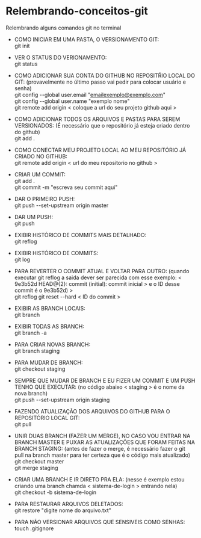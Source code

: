 # Relembrando-conceitos-git
Relembrando alguns comandos git no terminal

- COMO INICIAR EM UMA PASTA, O VERSIONAMENTO GIT: <br />
    git init 
    
- VER O STATUS DO VERIONAMENTO: <br />
    git status

- COMO ADICIONAR SUA CONTA DO GITHUB NO REPOSITŔIO LOCAL DO GIT: (provavelmente no último passo vai pedir para colocar usuário e senha) <br />
    git config --global user.email "emailexemplo@exemplo.com" <br />
    git config --global user.name "exemplo nome" <br />
    git remote add origin < coloque a url do seu projeto github aqui > <br />

- COMO ADICIONAR TODOS OS ARQUIVOS E PASTAS PARA SEREM VERSIONADOS: (É necessário que o repositório já esteja criado dentro do github) <br />
    git add .

- COMO CONECTAR MEU PROJETO LOCAL AO MEU REPOSITÓRIO JÁ CRIADO NO GITHUB: <br />
    git remote add origin < url do meu repositorio no github >

- CRIAR UM COMMIT: <br />
    git add . <br />
    git commit -m "escreva seu commit aqui"
  
- DAR O PRIMEIRO PUSH: <br />
    git push --set-upstream origin master

- DAR UM PUSH: <br />
    git push

- EXIBIR HISTÓRICO DE COMMITS MAIS DETALHADO: <br />
    git reflog
    
- EXIBIR HISTÓRICO DE COMMITS: <br />
    git log
    
- PARA REVERTER O COMMIT ATUAL E VOLTAR PARA OUTRO: (quando executar git reflog a saida dever ser parecida com esse exemplo: < 9e3b52d HEAD@{2}: commit (initial): commit inicial > e o ID desse commit é o  9e3b52d) > <br />
    git reflog
    git reset --hard < ID do commit >
    
- EXIBIR AS BRANCH LOCAIS: <br />
    git branch
    
- EXIBIR TODAS AS BRANCH: <br />
    git branch -a
    
- PARA CRIAR NOVAS BRANCH: <br />
    git branch staging

- PARA MUDAR DE BRANCH: <br />
    git checkout staging
    
- SEMPRE QUE MUDAR DE BRANCH E EU FIZER UM COMMIT E UM PUSH TENHO QUE EXECUTAR: (no código abaixo < staging > é o nome da nova branch) <br />
    git push --set-upstream origin staging

- FAZENDO ATUALIZAÇÃO DOS ARQUIVOS DO GITHUB PARA O REPOSITÓRIO LOCAL GIT: <br />
    git pull
    
- UNIR DUAS BRANCH (FAZER UM MERGE), NO CASO VOU ENTRAR NA BRANCH MASTER E PUXAR AS ATUALIZAÇÕES QUE FORAM FEITAS NA BRANCH STAGING: (antes de fazer o   merge, é necessário fazer o git pull na branch master para ter certeza que é o código mais atualizado) <br />
    git checkout  master <br />
    git merge staging
    
- CRIAR UMA BRANCH E IR DIRETO PRA ELA: (nesse é exemplo estou criando uma branch chamda < sistema-de-login >  entrando nela) <br />
    git checkout -b sistema-de-login
    
- PARA RESTAURAR ARQUIVOS DELETADOS: <br />
    git restore "digite nome do arquivo.txt"

- PARA NÃO VERSIONAR ARQUIVOS QUE SENSIVEIS COMO SENHAS: <br />
    touch .gitignore
  
